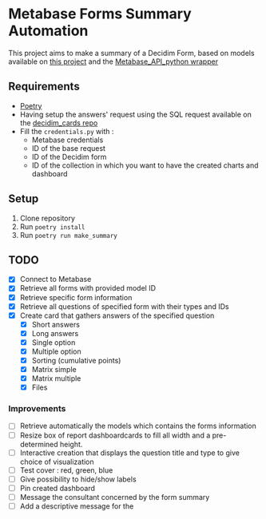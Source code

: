 # Metabase Forms Summary Automation
This project aims to make a summary of a Decidim Form, based on models available on [this project](https://github.com/OpenSourcePolitics/metabase_automation/) and the [Metabase_API_python wrapper](https://github.com/vvaezian/metabase_api_python.git)

## Requirements
- [Poetry](https://python-poetry.org/)
- Having setup the answers' request using the SQL request available on the [decidim_cards repo]()
- Fill the `credentials.py` with :
    - Metabase credentials
    - ID of the base request
    - ID of the Decidim form
    - ID of the collection in which you want to have the created charts and dashboard

## Setup
1. Clone repository
2. Run `poetry install`
3. Run `poetry run make_summary`

## TODO
- [x] Connect to Metabase
- [x] Retrieve all forms with provided model ID
- [x] Retrieve specific form information
- [x] Retrieve all questions of specified form with their types and IDs
- [x] Create card that gathers answers of the specified question
    - [x] Short answers
    - [x] Long answers
    - [x] Single option
    - [x] Multiple option
    - [x] Sorting (cumulative points)
    - [x] Matrix simple
    - [x] Matrix multiple
    - [x] Files

### Improvements
- [ ] Retrieve automatically the models which contains the forms information
- [ ] Resize box of report dashboardcards to fill all width and a pre-determined height.
- [ ] Interactive creation that displays the question title and type to give choice of visualization
- [ ] Test cover : red, green, blue
- [ ] Give possibility to hide/show labels
- [ ] Pin created dashboard
- [ ] Message the consultant concerned by the form summary
- [ ] Add a descriptive message for the 
